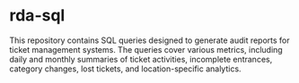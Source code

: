 # rda-sql
This repository contains SQL queries designed to generate audit reports for ticket management systems. The queries cover various metrics, including daily and monthly summaries of ticket activities, incomplete entrances, category changes, lost tickets, and location-specific analytics.
